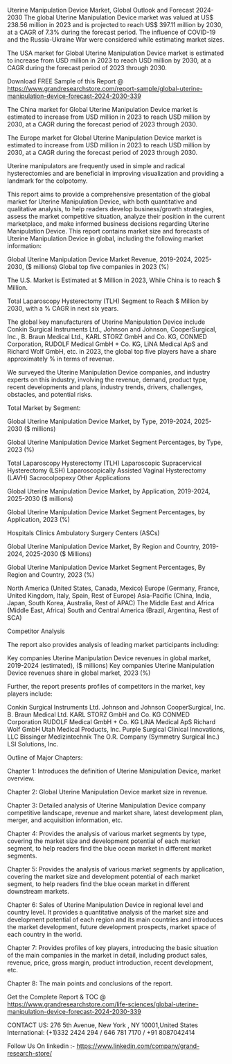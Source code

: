 Uterine Manipulation Device Market, Global Outlook and Forecast 2024-2030
The global Uterine Manipulation Device market was valued at US$ 238.56 million in 2023 and is projected to reach US$ 397.11 million by 2030, at a CAGR of 7.3% during the forecast period. The influence of COVID-19 and the Russia-Ukraine War were considered while estimating market sizes.

The USA market for Global Uterine Manipulation Device market is estimated to increase from USD million in 2023 to reach USD million by 2030, at a CAGR during the forecast period of 2023 through 2030.

Download FREE Sample of this Report @ https://www.grandresearchstore.com/report-sample/global-uterine-manipulation-device-forecast-2024-2030-339

The China market for Global Uterine Manipulation Device market is estimated to increase from USD million in 2023 to reach USD million by 2030, at a CAGR during the forecast period of 2023 through 2030.

The Europe market for Global Uterine Manipulation Device market is estimated to increase from USD million in 2023 to reach USD million by 2030, at a CAGR during the forecast period of 2023 through 2030.

Uterine manipulators are frequently used in simple and radical hysterectomies and are beneficial in improving visualization and providing a landmark for the colpotomy.

This report aims to provide a comprehensive presentation of the global market for Uterine Manipulation Device, with both quantitative and qualitative analysis, to help readers develop business/growth strategies, assess the market competitive situation, analyze their position in the current marketplace, and make informed business decisions regarding Uterine Manipulation Device. This report contains market size and forecasts of Uterine Manipulation Device in global, including the following market information:

Global Uterine Manipulation Device Market Revenue, 2019-2024, 2025-2030, ($ millions)
Global top five companies in 2023 (%)

The U.S. Market is Estimated at $ Million in 2023, While China is to reach $ Million.

Total Laparoscopy Hysterectomy (TLH) Segment to Reach $ Million by 2030, with a % CAGR in next six years.

The global key manufacturers of Uterine Manipulation Device include Conkin Surgical Instruments Ltd., Johnson and Johnson, CooperSurgical, Inc., B. Braun Medical Ltd., KARL STORZ GmbH and Co. KG, CONMED Corporation, RUDOLF Medical GmbH + Co. KG, LiNA Medical ApS and Richard Wolf GmbH, etc. in 2023, the global top five players have a share approximately % in terms of revenue.

We surveyed the Uterine Manipulation Device companies, and industry experts on this industry, involving the revenue, demand, product type, recent developments and plans, industry trends, drivers, challenges, obstacles, and potential risks.

Total Market by Segment:

Global Uterine Manipulation Device Market, by Type, 2019-2024, 2025-2030 ($ millions)

Global Uterine Manipulation Device Market Segment Percentages, by Type, 2023 (%)

Total Laparoscopy Hysterectomy (TLH)
Laparoscopic Supracervical Hysterectomy (LSH)
Laparoscopically Assisted Vaginal Hysterectomy (LAVH)
Sacrocolpopexy
Other Applications

Global Uterine Manipulation Device Market, by Application, 2019-2024, 2025-2030 ($ millions)

Global Uterine Manipulation Device Market Segment Percentages, by Application, 2023 (%)

Hospitals
Clinics
Ambulatory Surgery Centers (ASCs)

Global Uterine Manipulation Device Market, By Region and Country, 2019-2024, 2025-2030 ($ Millions)

Global Uterine Manipulation Device Market Segment Percentages, By Region and Country, 2023 (%)

North America (United States, Canada, Mexico)
Europe (Germany, France, United Kingdom, Italy, Spain, Rest of Europe)
Asia-Pacific (China, India, Japan, South Korea, Australia, Rest of APAC)
The Middle East and Africa (Middle East, Africa)
South and Central America (Brazil, Argentina, Rest of SCA)

Competitor Analysis

The report also provides analysis of leading market participants including:

Key companies Uterine Manipulation Device revenues in global market, 2019-2024 (estimated), ($ millions)
Key companies Uterine Manipulation Device revenues share in global market, 2023 (%)

Further, the report presents profiles of competitors in the market, key players include:

Conkin Surgical Instruments Ltd.
Johnson and Johnson
CooperSurgical, Inc.
B. Braun Medical Ltd.
KARL STORZ GmbH and Co. KG
CONMED Corporation
RUDOLF Medical GmbH + Co. KG
LiNA Medical ApS
Richard Wolf GmbH
Utah Medical Products, Inc.
Purple Surgical
Clinical Innovations, LLC
Bissinger Medizintechnik
The O.R. Company (Symmetry Surgical Inc.)
LSI Solutions, Inc.

Outline of Major Chapters:

Chapter 1: Introduces the definition of Uterine Manipulation Device, market overview.

Chapter 2: Global Uterine Manipulation Device market size in revenue.

Chapter 3: Detailed analysis of Uterine Manipulation Device company competitive landscape, revenue and market share, latest development plan, merger, and acquisition information, etc.

Chapter 4: Provides the analysis of various market segments by type, covering the market size and development potential of each market segment, to help readers find the blue ocean market in different market segments.

Chapter 5: Provides the analysis of various market segments by application, covering the market size and development potential of each market segment, to help readers find the blue ocean market in different downstream markets.

Chapter 6: Sales of Uterine Manipulation Device in regional level and country level. It provides a quantitative analysis of the market size and development potential of each region and its main countries and introduces the market development, future development prospects, market space of each country in the world.

Chapter 7: Provides profiles of key players, introducing the basic situation of the main companies in the market in detail, including product sales, revenue, price, gross margin, product introduction, recent development, etc.

Chapter 8: The main points and conclusions of the report.

Get the Complete Report & TOC @ https://www.grandresearchstore.com/life-sciences/global-uterine-manipulation-device-forecast-2024-2030-339

CONTACT US:
276 5th Avenue, New York , NY 10001,United States
International: (+1)332 2424 294 / 646 781 7170 / +91 8087042414

Follow Us On linkedin :- https://www.linkedin.com/company/grand-research-store/
